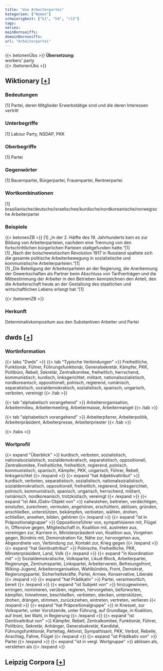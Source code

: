 ```yaml
---
title: "die Arbeiterpartei"
kategorien: ["Nomen"]
schwierigkeit: ["k1", "h4", "r13"]
tags:
series:
mainDornseiffs:
domainDornseiffs:
url: "Arbeiterpartei"
---
```


{{< betonenÜbs >}}
**Übersetzung:**  
workers’  party  
{{< /betonenÜbs >}}

## Wiktionary [[+](https://de.wiktionary.org/wiki/Arbeiterpartei)]

### Bedeutungen
[1] Partei, deren Mitglieder Erwerbstätige sind und die deren Interessen vertritt  

### Unterbegriffe
[1] Labour Party, NSDAP, PKK  

### Oberbegriffe
[1] Partei  

### Gegenwörter
[1] Bauernpartei, Bürgerpartei, Frauenpartei, Rentnerpartei  

### Wortkombinationen
[1] brasilianische/deutsche/israelischee/kurdische/nordkoreanische/norwegische Arbeiterpartei  

### Beispiele
{{< betonenZB >}}
[1] „In der 2. Hälfte des 19. Jahrhunderts kam es zur Bildung von Arbeiterparteien, nachdem eine Trennung von den fortschrittlichen bürgerlichen Parteien stattgefunden hatte.“[1]  
[1] „Nach der bolschewistischen Revolution 1917 in Russland spaltete sich die gesamte politische Arbeiterbewegung in sozialistische und kommunistische Arbeiterparteien.“[1]  
[1] „Die Beteiligung der Arbeiterparteien an der Regierung, die Anerkennung der Gewerkschaften als Partner beim Abschluss von Tarifverträgen und die Mitbestimmung der Arbeiter in den Betrieben kennzeichnen den Anteil, den die Arbeiterschaft heute an der Gestaltung des staatlichen und wirtschaftlichen Lebens erlangt hat.“[1]  

{{< /betonenZB >}}
### Herkunft
Determinativkompositum aus den Substantiven Arbeiter und Partei  



## dwds [[+](https://www.dwds.de/wb/Arbeiterpartei)]

### Wortinformation
{{< tabs "Dwds" >}}
{{< tab "Typische Verbindungen" >}}
Freiheitliche, Funktionär, Führer, Führungsfunktionär, Generalsekretär, Kämpfer, PKK, Politbüro, Rebell, Sekretär, Zentralkomitee, freiheitlich, herrschend, kommunistisch, kurdisch, linksgerichtet, militant, nationalsozialistisch, nordkoreanisch, oppositionell, polnisch, regierend, rumänisch, separatistisch, sozialdemokratisch, sozialistisch, spanisch, ungarisch, verboten, vereinigt
{{< /tab >}}

{{< tab "alphabetisch vorangehend" >}}
Arbeiterorganisation, Arbeitermilieu, Arbeitermeeting, Arbeitermasse, Arbeitermangel
{{< /tab >}}

{{< tab "alphabetisch vorangehend" >}}
Arbeiterpfarrer, Arbeiterpolitik, Arbeiterpräsident, Arbeiterpresse, Arbeiterpriester
{{< /tab >}}

{{< /tabs >}}

### Wortprofil
{{< expand "Überblick" >}} kurdisch, verboten, sozialistisch, nationalsozialistisch, sozialdemokratisch, separatistisch, oppositionell, Zentralkomitee, Freiheitliche, freiheitlich, regierend, polnisch, kommunistisch, spanisch, Kämpfer, PKK, ungarisch, Führer, Rebell, linksgerichtet {{< /expand >}}
{{< expand "hat Adjektivattribut" >}} kurdisch, verboten, separatistisch, sozialistisch, nationalsozialistisch, sozialdemokratisch, oppositionell, freiheitlich, regierend, linksgerichtet, polnisch, kommunistisch, spanisch, ungarisch, herrschend, militant, rumänisch, nordkoreanisch, trotzkistisch, vereinigt {{< /expand >}}
{{< expand "ist Akk./Dativ-Objekt von" >}} nahestehen, beitreten, verdächtigen, einstufen, zurechnen, vermuten, angehören, erschüttern, ablösen, gründen, anschließen, unterstützen, bekämpfen, verbieten, wählen, drohen, schließen, ansehen, bilden, gehören {{< /expand >}}
{{< expand "ist in Präpositionalgruppe" >}} Oppositionsführer von, sympathisieren mit, Flügel in, Offensive gegen, Mitgliedschaft in, Koalition mit, austreten aus, vereinigen zur, Karriere in, Ministerpräsident von, Koalition aus, Vorgehen gegen, Bündnis mit, Demonstration für, Nähe zur, hervorgehen aus, Abgeordnete von, Verbindung zur, Kontakt zur, Krieg gegen {{< /expand >}}
{{< expand "hat Genitivattribut" >}} Polnische, Freiheitliche, PKK, Ministerpräsident, Land, Volk {{< /expand >}}
{{< expand "in Koordination mit" >}} Sozialdemokratische, Volkspartei, Likud-Block, Arbeiterpartei, Regierunge, Zentrumspartei, Linkspartei, Arbeiterverein, Befreiungsfront, Wiking-Jugend, Arbeiterorganisation, Wahlbündnis, Front, Demokrat, Regierungspartei, Sicherheitskräfte, Partei, Armee, Konservative, Liberale {{< /expand >}}
{{< expand "hat Prädikativ" >}} Partei, verantwortlich, bereit {{< /expand >}}
{{< expand "ist Subjekt von" >}} hinzugewinnen, erringen, nominieren, verüben, regieren, hervorgehen, befürworten, kämpfen, hinnehmen, beschließen, verbieten, stecken, unterstützen, drohen, drängen, stimmen, zurückziehen, eintreten, vertreten, verlieren {{< /expand >}}
{{< expand "hat Präpositionalgruppe" >}} in Knesset, zur Volkspartei, unter Vorsitzende, unter Führung, auf Grundlage, in Koalition, auf Insel, bei Wahl, in Regierung {{< /expand >}}
{{< expand "ist Genitivattribut von" >}} Kämpfer, Rebell, Zentralkomitee, Funktionär, Führer, Politbüro, Sekretär, Anhänger, Generalsekretär, Kandidat, Führungsfunktionär, Parteitag, Aktivist, Sympathisant, PKK, Verbot, Rebelle, Anschlag, Fahne, Flügel {{< /expand >}}
{{< expand "ist Prädikativ von" >}} Partei {{< /expand >}}
{{< expand "ist in vergl. Wortgruppe" >}} ablösen als, verstehen als {{< /expand >}}

## Leipzig Corpora [[+](https://corpora.uni-leipzig.de/en/res?word=Arbeiterpartei&corpusId=deu_newscrawl-public_2018)]

